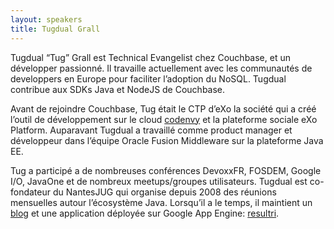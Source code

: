 ```yaml
---
layout: speakers
title: Tugdual Grall
---
```

Tugdual “Tug” Grall est Technical Evangelist chez Couchbase, et un développer passionné. Il travaille actuellement avec les communautés de developpers en Europe pour faciliter l’adoption du NoSQL. Tugdual contribue aux SDKs Java et NodeJS de Couchbase.

Avant de rejoindre Couchbase, Tug était le CTP d’eXo la société qui a créé l’outil de développement sur le cloud [codenvy](http://www.codenvy.com/) et la plateforme sociale eXo Platform. Auparavant Tugdual a travaillé comme product manager et développeur dans l’équipe Oracle Fusion Middleware sur la plateforme Java EE.

Tug a participé a de nombreuses conférences DevoxxFR, FOSDEM, Google I/O, JavaOne et de nombreux meetups/groupes utilisateurs. Tugdual est co-fondateur du NantesJUG qui organise depuis 2008 des réunions mensuelles autour l’écosystème Java. Lorsqu’il a le temps, il maintient un [blog](http://tugdualgrall.blogspot.com/) et une application déployée sur Google App Engine: [resultri](http://www.resultri.com/).
